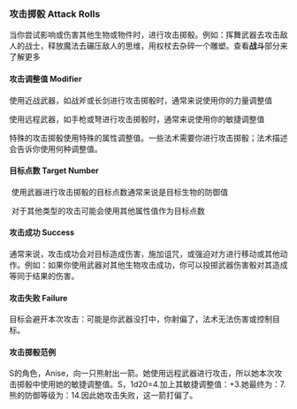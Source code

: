### 攻击掷骰	Attack Rolls

​		当你尝试影响或伤害其他生物或物件时，进行攻击掷骰。例如：挥舞武器去攻击敌人的战士，释放魔法去碾压敌人的思维，用权杖去杂碎一个雕塑。查看**战斗**部分来了解更多

#### 攻击调整值	**Modifier**

​		使用近战武器，如战斧或长剑进行攻击掷骰时，通常来说使用你的力量调整值

​		使用远程武器，如手枪或弩进行攻击掷骰时，通常来说使用你的敏捷调整值

​		特殊的攻击掷骰使用特殊的属性调整值。一些法术需要你进行攻击掷骰；法术描述会告诉你使用何种调整值。

#### 目标点数	**Target Number**

​		使用武器进行攻击掷骰的目标点数通常来说是目标生物的防御值

​		对于其他类型的攻击可能会使用其他属性值作为目标点数

#### 攻击成功	**Success**

​		通常来说，攻击成功会对目标造成伤害，施加诅咒，或强迫对方进行移动或其他动作。例如：如果你使用武器对其他生物攻击成功，你可以投掷武器伤害骰对其造成等同于结果的伤害。

#### 攻击失败	**Failure**

​		目标会避开本次攻击：可能是你武器没打中，你射偏了，法术无法伤害或控制目标。

#### 攻击掷骰范例

​		S的角色，Anise，向一只熊射出一箭。她使用远程武器进行攻击，所以她本次攻击掷骰中使用她的敏捷调整值。S，1d20=4.加上其敏捷调整值：+3.她最终为：7.熊的防御等级为：14.因此她攻击失败，这一箭打偏了。